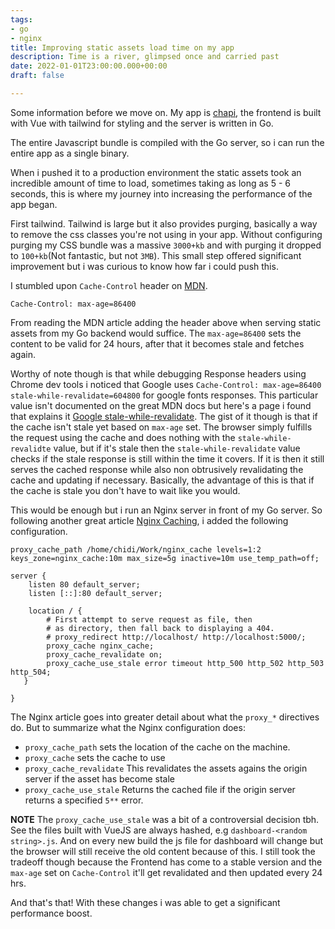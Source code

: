 ```yaml
---
tags:
- go
- nginx
title: Improving static assets load time on my app
description: Time is a river, glimpsed once and carried past
date: 2022-01-01T23:00:00.000+00:00
draft: false

---
```

Some information before we move on. My app is [chapi](https://chapihq.com "Chapi"), the frontend is built with Vue with tailwind for styling and the server is written in Go.

The entire Javascript bundle is compiled with the Go server, so i can run the entire app as a single binary.

When i pushed it to a production environment the static assets took an incredible amount of time to load, sometimes taking as long as 5 - 6 seconds, this is where my journey into increasing the performance of the app began.

First tailwind. Tailwind is large but it also provides purging, basically a way to remove the css classes you're not using in your app. Without configuring purging my CSS bundle was a massive `3000+kb` and with purging it dropped to `100+kb`(Not fantastic, but not `3MB`). This small step offered significant improvement but i was curious to know how far i could push this.

I stumbled upon `Cache-Control` header on [MDN](https://developer.mozilla.org/en-US/docs/Web/HTTP/Caching).

    Cache-Control: max-age=86400

From reading the MDN article adding the header above when serving static assets from my Go backend would suffice. The `max-age=86400` sets the content to be valid for 24 hours, after that it becomes stale and fetches again.

Worthy of note though is that while debugging Response headers using Chrome dev tools i noticed that Google uses `Cache-Control: max-age=86400 stale-while-revalidate=604800` for google fonts responses.
This particular value isn't documented on the great MDN docs but here's a page i found that explains it
[Google stale-while-revalidate](https://web.dev/stale-while-revalidate/).
The gist of it though is that if the cache isn't stale yet based on `max-age` set. The browser simply fulfills the request using the cache and does nothing with the `stale-while-revalidte` value, but if it's stale then the `stale-while-revalidate` value checks if the stale response is still within the time it covers. If it is then it still serves the cached response while also non obtrusively revalidating the cache and updating if necessary.
Basically, the advantage of this is that if the cache is stale you don't have to wait like you would.

This would be enough but i run an Nginx server in front of my Go server. So following another great article [Nginx Caching](https://www.nginx.com/blog/nginx-caching-guide/), i added the following configuration.

    proxy_cache_path /home/chidi/Work/nginx_cache levels=1:2 keys_zone=nginx_cache:10m max_size=5g inactive=10m use_temp_path=off;
    
    server {
    	listen 80 default_server;
    	listen [::]:80 default_server;
    
    	location / {
    		# First attempt to serve request as file, then
    		# as directory, then fall back to displaying a 404.
    		# proxy_redirect http://localhost/ http://localhost:5000/; 
    		proxy_cache nginx_cache;
    		proxy_cache_revalidate on;
    		proxy_cache_use_stale error timeout http_500 http_502 http_503 http_504;
       }
       
    }

The Nginx article goes into greater detail about what the `proxy_*` directives do. But to summarize what the Nginx configuration does:

- `proxy_cache_path` sets the location of the cache on the machine.
- `proxy_cache` sets the cache to use
- `proxy_cache_revalidate` This revalidates the assets agains the origin server if the asset has become stale
- `proxy_cache_use_stale` Returns the cached file if the origin server returns a specified `5**` error.

**NOTE** The `proxy_cache_use_stale` was a bit of a controversial decision tbh. See the files built with VueJS are always hashed, e.g `dashboard-<random string>.js`. And on every new build the js file for dashboard will change but the browser will still receive the old content because of this. I still took the tradeoff though because the Frontend has come to a stable version and the `max-age` set on `Cache-Control` it'll get revalidated and then updated every 24 hrs.

And that's that! With these changes i was able to get a significant performance boost.